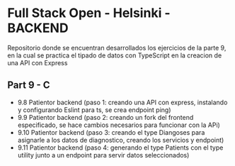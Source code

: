 # Full Stack Open - Helsinki - BACKEND

Repositorio donde se encuentran desarrollados los ejercicios de la parte 9, en la cual se practica el tipado de datos con TypeScript en la creacion de una API con Express

## Part 9 - C
- 9.8  Patientor backend (paso 1: creando una API con express, instalando y configurando Eslint para ts, se crea endpoint ping)
- 9.9  Patientor backend (paso 2: creando un fork del frontend especificado, se hace cambios necesarios para funcionar con la APi)
- 9.10 Patientor backend (paso 3: creando el type Diangoses para asignarle a los datos de diagnostico, creando los servicios y endpoint)
- 9.11 Patientor backend (paso 4: generando el type Patients con el type utility junto a un endpoint para servir datos seleccionados)